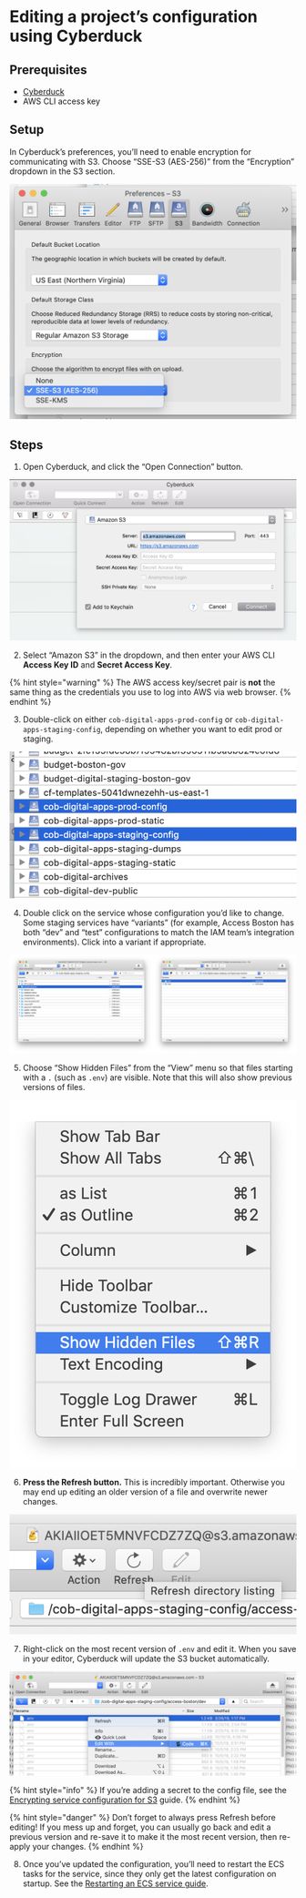 # Editing a project’s configuration using Cyberduck

## Prerequisites

* [Cyberduck](https://cyberduck.io/)
* AWS CLI access key

## Setup

In Cyberduck’s preferences, you’ll need to enable encryption for communicating with S3. Choose “SSE-S3 \(AES-256\)” from the “Encryption” dropdown in the S3 section.

![Choose the SSE-S3 \(AES-256\) encryption for S3](../../../.gitbook/assets/screen-shot-2019-05-03-at-11.41.04-am.png)

## Steps

1. Open Cyberduck, and click the “Open Connection” button.

![](../../../.gitbook/assets/screen-shot-2019-03-25-at-11.52.37-am.png)

2. Select “Amazon S3” in the dropdown, and then enter your AWS CLI **Access Key ID** and **Secret Access Key**.

{% hint style="warning" %}
The AWS access key/secret pair is **not** the same thing as the credentials you use to log into AWS via web browser.
{% endhint %}

3. Double-click on either `cob-digital-apps-prod-config` or `cob-digital-apps-staging-config`, depending on whether you want to edit prod or staging. 

![](../../../.gitbook/assets/screen-shot-2019-05-03-at-10.56.38-am.png)

4. Double click on the service whose configuration you’d like to change. Some staging services have “variants” \(for example, Access Boston has both “dev” and “test” configurations to match the IAM team’s integration environments\). Click into a variant if appropriate.

![](../../../.gitbook/assets/screen-shot-2019-05-03-at-11.02.12-am.png)

5. Choose “Show Hidden Files” from the “View” menu so that files starting with a `.` \(such as `.env`\) are visible. Note that this will also show previous versions of files.  

![Choose &#x201C;Show Hidden Files&#x201D; from the &#x201D;View&#x201D;&#xA0;menu](../../../.gitbook/assets/screen-shot-2019-05-03-at-11.05.36-am.png)

6. **Press the Refresh button.** This is incredibly important. Otherwise you may end up editing an older version of a file and overwrite newer changes.

![](../../../.gitbook/assets/screen-shot-2019-05-03-at-11.07.57-am.png)

7. Right-click on the most recent version of `.env` and edit it. When you save in your editor, Cyberduck will update the S3 bucket automatically.

![](../../../.gitbook/assets/screen-shot-2019-05-03-at-11.09.29-am.png)

{% hint style="info" %}
If you’re adding a secret to the config file, see the [Encrypting service configuration for S3](encrypting-service-configuration.md) guide.
{% endhint %}

{% hint style="danger" %}
Don’t forget to always press Refresh before editing! If you mess up and forget, you can usually go back and edit a previous version and re-save it to make it the most recent version, then re-apply your changes.
{% endhint %}

8. Once you’ve updated the configuration, you’ll need to restart the ECS tasks for the service, since they only get the latest configuration on startup. See the [Restarting an ECS service guide](restarting-an-ecs-service.md).

